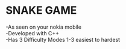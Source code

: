 # SNAKE GAME
-As seen on your nokia mobile  
-Developed with C++<br/>
-Has 3 Difficulty Modes 1-3 easiest to hardest  

